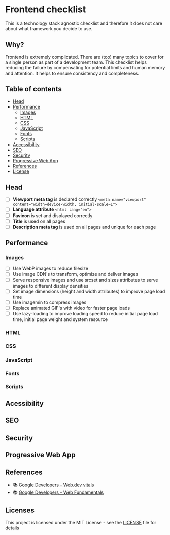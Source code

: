 # Frontend checklist

This is a technology stack agnostic checklist and therefore it does not care about what framework you decide to use.

## Why?

Frontend is extremely complicated. There are (too) many topics to cover for a single person as part of a development team.
This checklist helps reducing the failure by compensating for potential limits and human memory and attention. It helps
to ensure consistency and completeness.

## Table of contents

- [Head](#head)
- [Performance](#performance)
  - [Images](#images)
  - [HTML](#html)
  - [CSS](#css)
  - [JavaScript](#javascript)
  - [Fonts](#fonts)
  - [Scripts](#scripts)
- [Accessibility](#accessibility)
- [SEO](#seo)
- [Security](#security)
- [Progressive Web App](#progressive-web-app)
- [References](#references)
- [License](#license)

## Head
- [ ] **Viewport meta tag** is declared correctly `<meta name="viewport" content="width=device-width, initial-scale=1">`
- [ ] **Language attribute** `<html lang="en">`
- [ ] **Favicon** is set and displayed correctly
- [ ] **Title** is used on all pages
- [ ] **Description meta tag** is used on all pages and unique for each page
## Performance

### Images

- [ ] Use WebP images to reduce filesize
- [ ] Use image CDN's to transform, optimize and deliver images
- [ ] Serve responsive images and use srcset and sizes attributes to serve images to different display densities
- [ ] Set image dimensions (height and width attributes) to improve page load time
- [ ] Use imagemin to compress images
- [ ] Replace animated GIF's with video for faster page loads
- [ ] Use lazy-loading to improve loading speed to reduce initial page load time, initial page weight and system resource 

### HTML

### CSS

### JavaScript

### Fonts

### Scripts
## Acessibility

## SEO

## Security

## Progressive Web App

## References

- 📚 [Google Developers - Web.dev vitals](https://web.dev/vitals/)
- 📚 [Google Developers - Web Fundamentals](https://developers.google.com/web/fundamentals)

## Licenses

This project is licensed under the MIT License - see the [LICENSE](LICENSE) file for details